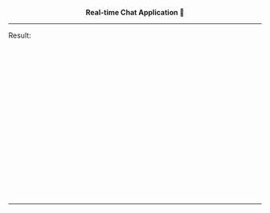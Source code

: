 <p align = "center">
<b>Real-time Chat Application 💬</b>
</P>

___

Result:

<p align="center">
<img height="300" src=" " />
</p>

___

![]( )
